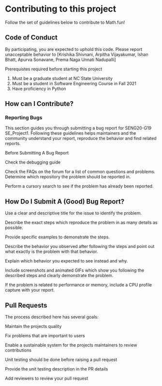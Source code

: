 # Contributing to this project

Follow the set of guidelines below to contribute to Math.fun!

## Code of Conduct

By participating, you are expected to uphold this code. Please report unacceptable behavior to [Krishika Shivnani, Arpitha Vijayakumar, Ishan Bhatt, Apurva Sonavane, Prema Naga Unnati Nadupalli]

Prerequistes required before starting this project

1. Must be a graduate student at NC State University
2. Must be a student in Software Engineering Course in Fall 2021
3. Have proficiency in Python

## How can I Contribute?
 
### Reporting Bugs

This section guides you through submitting a bug report for SENG20-G19 SE_Project1. 
Following these guidelines helps maintainers and the community understand your report, reproduce the behavior and find related reports.

Before Submitting A Bug Report

Check the debugging guide

Check the FAQs on the forum for a list of common questions and problems.
Determine which repository the problem should be reported in.

Perform a cursory search to see if the problem has already been reported. 

## How Do I Submit A (Good) Bug Report?

Use a clear and descriptive title for the issue to identify the problem.

Describe the exact steps which reproduce the problem in as many details as possible.

Provide specific examples to demonstrate the steps. 

Describe the behavior you observed after following the steps and point out what exactly is the problem with that behavior.

Explain which behavior you expected to see instead and why.

Include screenshots and animated GIFs which show you following the described steps and clearly demonstrate the problem. 

If the problem is related to performance or memory, include a CPU profile capture with your report.

## Pull Requests

The process described here has several goals:

Maintain the projects quality

Fix problems that are important to users

Enable a sustainable system for the projects maintainers to review contributions

Unit testing should be done before raising a pull request

Provide the unit testing description in the PR details

Add reviewers to review your pull request